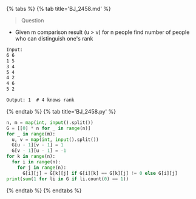 {% tabs %}
{% tab title='BJ_2458.md' %}

> Question

* Given m comparison result (u > v) for n people find number of people who can distinguish one's rank

```txt
Input:
6 6
1 5
3 4
5 4
4 2
4 6
5 2

Output: 1  # 4 knows rank
```

{% endtab %}
{% tab title='BJ_2458.py' %}

```py
n, m = map(int, input().split())
G = [[0] * n for _ in range(n)]
for _ in range(m):
  u, v = map(int, input().split())
  G[u - 1][v - 1] = 1
  G[v - 1][u - 1] = -1
for k in range(n):
  for i in range(n):
    for j in range(n):
      G[i][j] = G[k][j] if G[i][k] == G[k][j] != 0 else G[i][j]
print(sum(1 for li in G if li.count(0) == 1))
```

{% endtab %}
{% endtabs %}
